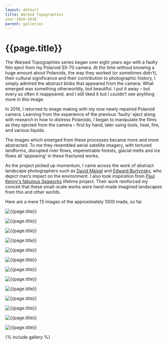 ```yaml
---
layout: default
title: Warped Topographies
year:2016–2018
parent: galleries
---
```


# {{page.title}}

The Warped Topographies series began over eight years ago with a faulty film eject from my Polaroid SX-70 camera. At the time without knowing a huge amount about Polaroids, the way they worked (or sometimes didn’t), their cultural significance and their contribution to photographic history, I simply admired the abstract blobs that appeared from the camera.  What emerged was something otherworldly, but beautiful. I put it away – but every so often it reappeared, and I still liked it but I couldn’t see anything more in this image.

In 2016, I returned to image making with my now newly repaired Polaroid camera. Learning from the experience of the previous ‘faulty’ eject along with research in how to distress Polaroids, I began to manipulate the films as they ejected from the camera – first by hand, later using tools, heat, fire, and various liquids.

The images which emerged from these processes became more and more abstracted. To me they resembled aerial satellite imagery, with tortured landforms, disrupted river flows, impenetrable forests, glacial melts and ice flows all ‘appearing’ in these fractured works. 

As the project picked up momentum, I came across the work of abstract landscape photographers such as [David Maisel](https://davidmaisel.com/works/terminal-mirage/) and [Edward Burtynsky](https://www.edwardburtynsky.com/projects/photographs/water), who depict man’s impact on the environment. I also took inspiration from [Paul Kenny’s fabulous Seaworks](https://paul-kenny.co.uk) lifetime project. 
Their work reinforced my conceit that these small-scale works were hand-made imagined landscapes from this and other worlds.

Here are a mere 13 images of the approximately 1000 made, so far.

![{{page.title}}](warped-topographies/warped-topographies-01.webp "{{page.title}}")

![{{page.title}}](warped-topographies/warped-topographies-02.webp "{{page.title}}")

![{{page.title}}](warped-topographies/warped-topographies-03.webp "{{page.title}}")

![{{page.title}}](warped-topographies/warped-topographies-04.webp "{{page.title}}")

![{{page.title}}](warped-topographies/warped-topographies-05.webp "{{page.title}}")

![{{page.title}}](warped-topographies/warped-topographies-06.webp "{{page.title}}")

![{{page.title}}](warped-topographies/warped-topographies-07.webp "{{page.title}}")

![{{page.title}}](warped-topographies/warped-topographies-08.webp "{{page.title}}")

![{{page.title}}](warped-topographies/warped-topographies-09.webp "{{page.title}}")

![{{page.title}}](warped-topographies/warped-topographies-10.webp "{{page.title}}")

![{{page.title}}](warped-topographies/warped-topographies-11.webp "{{page.title}}")

![{{page.title}}](warped-topographies/warped-topographies-12.webp "{{page.title}}")

![{{page.title}}](warped-topographies/warped-topographies-13.webp "{{page.title}}")

{% include gallery %}
